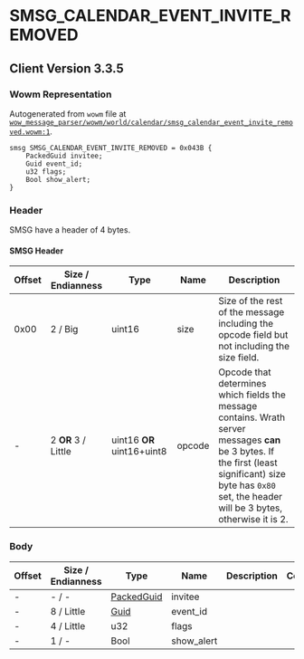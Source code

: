 # SMSG_CALENDAR_EVENT_INVITE_REMOVED

## Client Version 3.3.5

### Wowm Representation

Autogenerated from `wowm` file at [`wow_message_parser/wowm/world/calendar/smsg_calendar_event_invite_removed.wowm:1`](https://github.com/gtker/wow_messages/tree/main/wow_message_parser/wowm/world/calendar/smsg_calendar_event_invite_removed.wowm#L1).
```rust,ignore
smsg SMSG_CALENDAR_EVENT_INVITE_REMOVED = 0x043B {
    PackedGuid invitee;
    Guid event_id;
    u32 flags;
    Bool show_alert;
}
```
### Header

SMSG have a header of 4 bytes.

#### SMSG Header

| Offset | Size / Endianness | Type   | Name   | Description |
| ------ | ----------------- | ------ | ------ | ----------- |
| 0x00   | 2 / Big           | uint16 | size   | Size of the rest of the message including the opcode field but not including the size field.|
| -      | 2 **OR** 3 / Little| uint16 **OR** uint16+uint8 | opcode | Opcode that determines which fields the message contains. Wrath server messages **can** be 3 bytes. If the first (least significant) size byte has `0x80` set, the header will be 3 bytes, otherwise it is 2. |

### Body

| Offset | Size / Endianness | Type | Name | Description | Comment |
| ------ | ----------------- | ---- | ---- | ----------- | ------- |
| - | - / - | [PackedGuid](../spec/packed-guid.md) | invitee |  |  |
| - | 8 / Little | [Guid](../spec/packed-guid.md) | event_id |  |  |
| - | 4 / Little | u32 | flags |  |  |
| - | 1 / - | Bool | show_alert |  |  |

